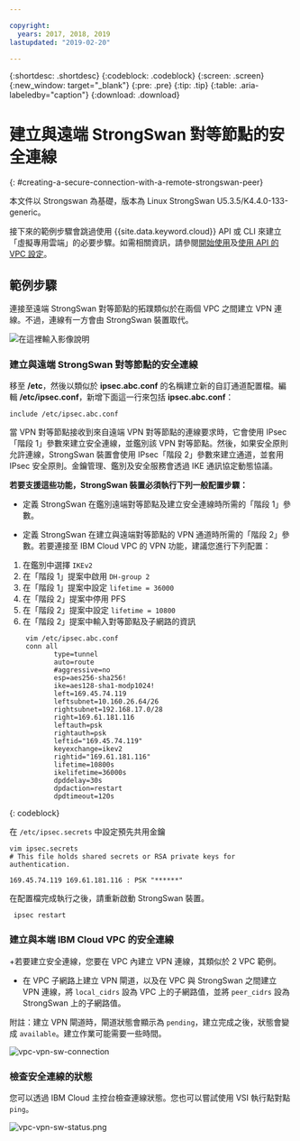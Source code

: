```yaml
---

copyright:
  years: 2017, 2018, 2019
lastupdated: "2019-02-20"

---
```


{:shortdesc: .shortdesc}
{:codeblock: .codeblock}
{:screen: .screen}
{:new_window: target="_blank"}
{:pre: .pre}
{:tip: .tip}
{:table: .aria-labeledby="caption"}
{:download: .download}


# 建立與遠端 StrongSwan 對等節點的安全連線
{: #creating-a-secure-connection-with-a-remote-strongswan-peer}

本文件以 Strongswan 為基礎，版本為 Linux StrongSwan U5.3.5/K4.4.0-133-generic。

接下來的範例步驟會跳過使用 {{site.data.keyword.cloud}} API 或 CLI 來建立「虛擬專用雲端」的必要步驟。如需相關資訊，請參閱[開始使用](https://{DomainName}/docs/infrastructure/vpc?topic=vpc-getting-started-with-ibm-cloud-virtual-private-cloud-infrastructure)及[使用 API 的 VPC 設定](https://{DomainName}/docs/infrastructure/vpc?topic=vpc-creating-a-vpc-using-the-rest-apis)。

## 範例步驟
連接至遠端 StrongSwan 對等節點的拓蹼類似於在兩個 VPC 之間建立 VPN 連線。不過，連線有一方會由 StrongSwan 裝置取代。

![在這裡輸入影像說明](./images/vpc-vpn-sw-figure.png)

### 建立與遠端 StrongSwan 對等節點的安全連線

移至 **/etc**，然後以類似於 **ipsec.abc.conf** 的名稱建立新的自訂通道配置檔。編輯 **/etc/ipsec.conf**，新增下面這一行來包括 **ipsec.abc.conf**：

    include /etc/ipsec.abc.conf

當 VPN 對等節點接收到來自遠端 VPN 對等節點的連線要求時，它會使用 IPsec「階段 1」參數來建立安全連線，並鑑別該 VPN 對等節點。然後，如果安全原則允許連線，StrongSwan 裝置會使用 IPsec「階段 2」參數來建立通道，並套用 IPsec 安全原則。金鑰管理、鑑別及安全服務會透過 IKE 通訊協定動態協議。

**若要支援這些功能，StrongSwan 裝置必須執行下列一般配置步驟：**

* 定義 StrongSwan 在鑑別遠端對等節點及建立安全連線時所需的「階段 1」參數。

* 定義 StrongSwan 在建立與遠端對等節點的 VPN 通道時所需的「階段 2」參數。若要連接至 IBM Cloud VPC 的 VPN 功能，建議您進行下列配置：

1. 在鑑別中選擇 `IKEv2`
2. 在「階段 1」提案中啟用 `DH-group 2`
3. 在「階段 1」提案中設定 `lifetime = 36000`
4. 在「階段 2」提案中停用 PFS
5. 在「階段 2」提案中設定 `lifetime = 10800`
6. 在「階段 2」提案中輸入對等節點及子網路的資訊

```
    vim /etc/ipsec.abc.conf
    conn all
           type=tunnel
           auto=route
           #aggressive=no
           esp=aes256-sha256!
           ike=aes128-sha1-modp1024!
           left=169.45.74.119
           leftsubnet=10.160.26.64/26
           rightsubnet=192.168.17.0/28
           right=169.61.181.116
           leftauth=psk
           rightauth=psk
           leftid="169.45.74.119"
           keyexchange=ikev2
           rightid="169.61.181.116"
           lifetime=10800s
           ikelifetime=36000s
           dpddelay=30s
           dpdaction=restart
           dpdtimeout=120s
```
{: codeblock}

在 `/etc/ipsec.secrets` 中設定預先共用金鑰

```
vim ipsec.secrets
# This file holds shared secrets or RSA private keys for authentication.

169.45.74.119 169.61.181.116 : PSK "******"

```

在配置檔完成執行之後，請重新啟動 StrongSwan 裝置。

```
 ipsec restart
```
### 建立與本端 IBM Cloud VPC 的安全連線

 +若要建立安全連線，您要在 VPC 內建立 VPN 連線，其類似於 2 VPC 範例。

* 在 VPC 子網路上建立 VPN 閘道，以及在 VPC 與 StrongSwan 之間建立 VPN 連線，將 `local_cidrs` 設為 VPC 上的子網路值，並將 `peer_cidrs` 設為 StrongSwan 上的子網路值。

附註：建立 VPN 閘道時，閘道狀態會顯示為 `pending`，建立完成之後，狀態會變成 `available`。建立作業可能需要一些時間。

![vpc-vpn-sw-connection](./images/vpc-vpn-sw-connection.png)

### 檢查安全連線的狀態

您可以透過 IBM Cloud 主控台檢查連線狀態。您也可以嘗試使用 VSI 執行點對點 `ping`。

![vpc-vpn-sw-status.png](./images/vpc-vpn-sw-status.png)
